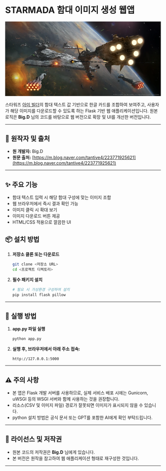 # STARMADA 함대 이미지 생성 웹앱

![메인 이미지](main.webp)

스타워즈 [아미 빌더](https://armada.ryankingston.com/)의 함대 텍스트 값 기반으로 한글 카드를 조합하여 보여주고,
사용자가 해당 이미지를 다운로드할 수 있도록 하는 Flask 기반 웹 애플리케이션입니다.
원본 로직은 **Big.D** 님의 코드를 바탕으로 웹 버전으로 확장 및 UI를 개선한 버전입니다.

---

## 📌 원작자 및 출처

* **원 개발자:** Big.D
* **원문 출처:** [https://m.blog.naver.com/tantive4/223771925621](https://m.blog.naver.com/tantive4/223771925621)

---

## ✨ 주요 기능

* 함대 텍스트 입력 시 해당 함대 구성에 맞는 이미지 조합
* 웹 브라우저에서 즉시 결과 확인 가능
* 이미지 클릭 시 확대 보기
* 이미지 다운로드 버튼 제공
* HTML/CSS 적용으로 깔끔한 UI


## 📦 설치 방법

1. **저장소 클론 또는 다운로드**

   ```bash
   git clone <저장소 URL>
   cd <프로젝트 디렉토리>
   ```

2. **필수 패키지 설치**

   ```bash
   # 필요 시 가상환경 구성하여 설치
   pip install flask pillow
   ```

---

## 🚀 실행 방법

1. **app.py 파일 실행**

    ```bash
    python app.py
    ```

2. **실행 후, 브라우저에서 아래 주소 접속:**

    ```
    http://127.0.0.1:5000
    ```

---

## ⚠️ 주의 사항

* 본 앱은 Flask 개발 서버를 사용하므로, 실제 서비스 배포 시에는 Gunicorn, uWSGI 등의 WSGI 서버와 함께 사용하는 것을 권장합니다.
* 리소스(CSV 및 이미지 파일) 경로가 잘못되면 이미지가 표시되지 않을 수 있습니다.
* python 설치 방법은 공식 문서 또는 GPT를 포함한 AI에게 확인 부탁드립니다.

---

## 📄 라이선스 및 저작권

* 원본 코드의 저작권은 **Big.D** 님에게 있습니다.
* 본 버전은 원작을 참고하여 웹 애플리케이션 형태로 재구성한 것입니다.

---
